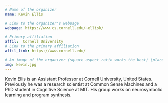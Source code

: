 ```yaml
---
# Name of the organizer
name: Kevin Ellis 

# Link to the organizer's webpage
webpage: https://www.cs.cornell.edu/~ellisk/

# Primary affiliation
affil:  Cornell University
# Link to the primary affiliation
affil_link: https://www.cornell.edu/

# An image of the organizer (square aspect ratio works the best) (place in the `assets/img/organizers` directory)
img: kevin.jpg
---
```

Kevin Ellis is an Assistant Professor at Cornell University, United States. Previously he was a research scientist at Common Sense Machines and a PhD student in Cognitive Science at MIT. His group works on neurosymbolic learning and program synthesis.
